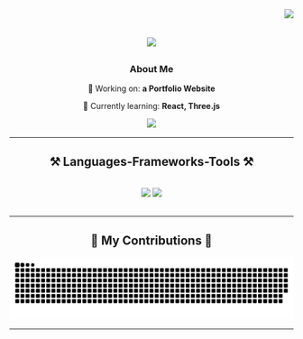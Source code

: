 <img align="right" src="https://visitor-badge.laobi.icu/badge?page_id=asatyrev.asatyrev" />

<h1 align="center">
    <img src="https://readme-typing-svg.herokuapp.com/?font=Roboto+Bold&size=35&center=true&vCenter=true&width=500&height=70&duration=4000&lines=Hi+There!+👋;+I'm+Artyom+Satyrev!;Full+Stack+Developer💻+&color=00eeff" />
</h1>

<h3 align="center">About Me</h3>


<div align="center">
 
 🔭 Working on: **a Portfolio Website**
 
 🌱 Currently learning: **React, Three.js**
 

 </div>
 
<div align="center"> 
  <a href="https://linkedin.com/in/asatyrev" target="_blank">
    <img src="https://img.shields.io/badge/LinkedIn-0077B5?style=for-the-badge&logo=linkedin&logoColor=white" target="_blank" />
  </a>
</div>

 <hr/>
 
<h2 align="center">⚒️ Languages-Frameworks-Tools ⚒️</h2>
<br/>
<div align="center">
    <img src="https://skillicons.dev/icons?i=python,java,javascript,html,css,mysql,cpp,cs,tailwind,bash" />
    <img src="https://skillicons.dev/icons?i=spring,flask,threejs,react,git,github,linux,notion,heroku,azure" /><br>
</div>

<br/>
<hr/>

<div align="center">
  <h2>🐍 My Contributions 🐍</h2>
  <img alt="snake eating my contributions" src="https://raw.githubusercontent.com/asatyrev/asatyrev/output/github-contribution-grid-snake.svg" />
</div>

<hr/>
